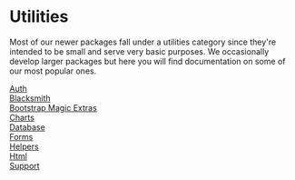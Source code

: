 # Utilities

Most of our newer packages fall under a utilities category since they're intended to be small and serve very basic purposes. We occasionally develop larger packages but here you will find documentation on some of our most popular ones.

[Auth](auth.md)<br>
[Blacksmith](blacksmith.md)<br>
[Bootstrap Magic Extras](bmx.md)<br>
[Charts](charts.md)<br>
[Database](database.md)<br>
[Forms](forms.md)<br>
[Helpers](helpers.md)<br>
[Html](html.md)<br>
[Support](support.md)<br>
